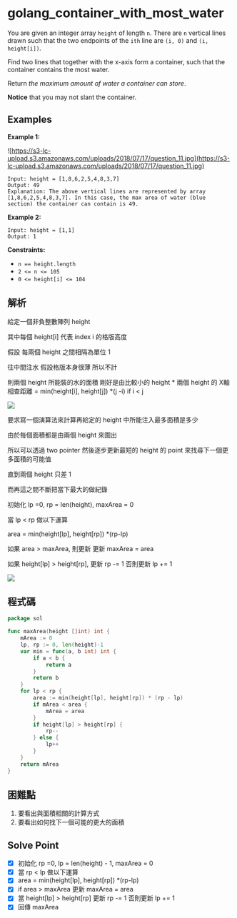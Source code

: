 # golang_container_with_most_water

You are given an integer array `height` of length `n`. There are `n` vertical lines drawn such that the two endpoints of the `ith` line are `(i, 0)` and `(i, height[i])`.

Find two lines that together with the x-axis form a container, such that the container contains the most water.

Return *the maximum amount of water a container can store*.

**Notice** that you may not slant the container.

## Examples

**Example 1:**

![https://s3-lc-upload.s3.amazonaws.com/uploads/2018/07/17/question_11.jpg](https://s3-lc-upload.s3.amazonaws.com/uploads/2018/07/17/question_11.jpg)

```
Input: height = [1,8,6,2,5,4,8,3,7]
Output: 49
Explanation: The above vertical lines are represented by array [1,8,6,2,5,4,8,3,7]. In this case, the max area of water (blue section) the container can contain is 49.

```

**Example 2:**

```
Input: height = [1,1]
Output: 1

```

**Constraints:**

- `n == height.length`
- `2 <= n <= 105`
- `0 <= height[i] <= 104`

## 解析

給定一個非負整數陣列 height

其中每個 height[i] 代表 index i 的格版高度

假設 每兩個 height 之間相隔為單位 1 

往中間注水 假設格版本身很薄 所以不計

則兩個 height 所能裝的水的面積 剛好是由比較小的 height * 兩個 height 的 X軸相查距離 = min(height[i], height[j]) *(j -i) if i < j


![](https://i.imgur.com/Uqn879I.png)


要求寫一個演算法來計算再給定的 height 中所能注入最多面積是多少

由於每個面積都是由兩個 height 來圍出

所以可以透過 two pointer 然後逐步更新最短的 height 的 point 來找尋下一個更多面積的可能值

直到兩個 height 只差 1 

而再這之間不斷把當下最大的做紀錄

初始化 lp =0, rp = len(height), maxArea = 0

當 lp < rp 做以下運算

   area = min(height[lp], height[rp]) *(rp-lp)

 如果 area > maxArea,  則更新 更新 maxArea = area

 如果 height[lp] > height[rp], 更新 rp -= 1 否則更新 lp += 1

![](https://i.imgur.com/0ovM7Ly.png)

## 程式碼
```go
package sol

func maxArea(height []int) int {
	mArea := 0
	lp, rp := 0, len(height)-1
	var min = func(a, b int) int {
		if a < b {
			return a
		}
		return b
	}
	for lp < rp {
		area := min(height[lp], height[rp]) * (rp - lp)
		if mArea < area {
			mArea = area
		}
		if height[lp] > height[rp] {
			rp--
		} else {
			lp++
		}
	}
	return mArea
}

```
## 困難點

1. 要看出與面積相關的計算方式
2. 要看出如何找下一個可能的更大的面積

## Solve Point

- [x]  初始化 rp =0, lp = len(height) - 1, maxArea = 0
- [x]  當 rp < lp 做以下運算
- [x]  area = min(height[lp], height[rp]) *(rp-lp)
- [x]  if area > maxArea 更新 maxArea = area
- [x]  當 height[lp] > height[rp] 更新 rp -= 1 否則更新 lp += 1
- [x]  回傳 maxArea